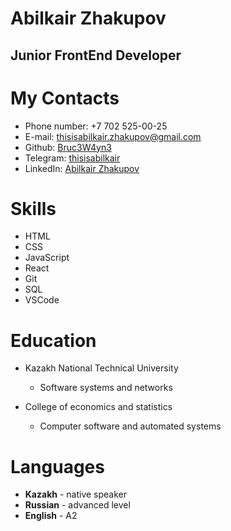 # Abilkair Zhakupov
## Junior FrontEnd Developer

# My Contacts
* Phone number: +7 702 525-00-25
* E-mail: [thisisabilkair.zhakupov@gmail.com](thisisabilkair.zhakupov@gmail.com)
* Github: [Bruc3W4yn3](https://github.com/Bruc3W4yn3)
* Telegram: [thisisabilkair](https://t.me/thisisabilkair)
* LinkedIn: [Abilkair Zhakupov](https://www.linkedin.com/in/abilkair-zhakupov-069b88151/)

# Skills
* HTML
* CSS
* JavaScript
* React
* Git
* SQL
* VSCode

# Education
* Kazakh National Technical University
    + Software systems and networks

* College of economics and statistics 
    + Computer software and automated systems

# Languages
* __Kazakh__ - native speaker
* **Russian** - advanced level
* __English__ - A2